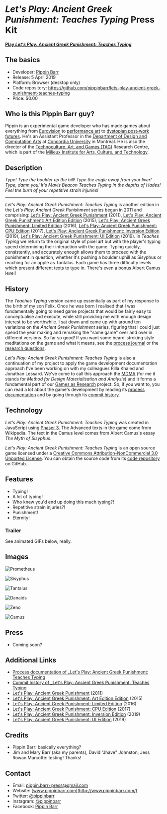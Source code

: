 # _Let's Play: Ancient Greek Punishment: Teaches Typing_ Press Kit

#### [Play _Let's Play: Ancient Greek Punishment: Teaches Typing_](https://pippinbarr.github.io/lets-play-ancient-greek-punishment-teaches-typing)

## The basics

* Developer: [Pippin Barr](http://www.pippinbarr.com/)
* Release: 5 April 2019
* Platform: Browser (desktop only)
* Code repository: https://github.com/pippinbarr/lets-play-ancient-greek-punishment-teaches-typing
* Price: $0.00

## Who is this Pippin Barr guy?

Pippin is an experimental game developer who has made games about everything from [Eurovision](http://www.pippinbarr.com/2012/03/27/epic-sax-game/) to [performance art](http://www.pippinbarr.com/2011/09/14/the-artist-is-present/) to [dystopian post-work futures](http://www.pippinbarr.com/games/2017/07/03/it-is-as-if-you-were-doing-work.html). He's an Assistant Professor in the [Department of Design and Computation Arts](http://www.concordia.ca/finearts/design.html) at [Concordia University](http://www.concordia.ca/) in Montréal. He is also the director of the [Technoculture, Art, and Games (TAG)](http://tag.hexagram.ca/) Research Centre, which is part of the [Milieux Institute for Arts, Culture, and Technology](http://milieux.concordia.ca/).

## Description

_Type! Type the boulder up the hill! Type the eagle away from your liver! Type, damn you! It's Mavis Beacon Teaches Typing in the depths of Hades! Feel the burn of your repetitive strain injuries!_

---

_Let's Play: Ancient Greek Punishment: Teaches Typing_ is another edition in the _Let's Play: Ancient Greek Punishment_ series begun in 2011 and comprising: [Let's Play: Ancient Greek Punishment](http://www.pippinbarr.com/games/letsplayancientgreekpunishment/LetsPlayAncientGreekPunishment.html) (2011), [Let's Play: Ancient Greek Punishment: Art Edition Edition](http://www.pippinbarr.com/games/letsplayletsplayancientgreekpunishmentarteditionedition/) (2015), [Let's Play: Ancient Greek Punishment: Limited Edition](http://www.pippinbarr.com/games/letsplayancientgreekpunishmentlimitededition/) (2016), [Let's Play: Ancient Greek Punishment: CPU Edition](http://pippinbarr.github.io/letsplayancientgreekpunishmentcpuedition/) (2017), [Let's Play: Ancient Greek Punishment: Inversion Edition](https://pippinbarr.github.io/lets-play-ancient-greek-punishment-inversion-edition) (2019), [Let's Play: Ancient Greek Punishment: UI Edition](https://pippinbarr.github.io/lets-play-ancient-greek-punishment-ui-edition) (2019). In _Teaches Typing_ we return to the original style of pixel art but with the player's typing speed determining their interaction with the game. Typing quickly, consistently, and accurately enough allows them to proceed with the punishment in question, whether it's pushing a boulder uphill as Sisyphus or reaching for an apple as Tantalus. Each game has three difficulty levels which present different texts to type in. There's even a bonus Albert Camus level!

## History

The _Teaches Typing_ version came up essentially as part of my response to the birth of my son Felix. Once he was born I realised that I was fundamentally going to need game projects that would be fairly easy to conceptualise and execute, while still providing me with enough design interest to be worthwhile. I sat down and came up with around ten variations on the _Ancient Greek Punishment_ series, figuring that I could just spend the year making and remaking the "same game" over and over in different versions. So far so good! If you want some beard-stroking style meditations on the game and what it means, see the [process journal](https://github.com/pippinbarr/lets-play-ancient-greek-punishment-teaches-typing/blob/master/process/process-journal.md) or the [research questions](https://github.com/pippinbarr/lets-play-ancient-greek-punishment-teaches-typing/blob/master/process/research-questions.md).

_Let's Play: Ancient Greek Punishment: Teaches Typing_ is also a continuation of my project to apply the game development documentation approach I've been working on with my colleagues Rilla Khaled and Jonathan Lessard. We've come to call this approach the [MDMA](http://www.gamesasresearch.com/mdma) (for me it stands for _Method for Design Materialisation and Analysis_) and it forms a fundamental part of our [Games as Research](http://www.gamesasresearch.com/) project. So, if you want to, you can read a lot about the game's development by reading its [process documentation](https://github.com/pippinbarr/lets-play-ancient-greek-punishment-teaches-typing/blob/master/process/README.md) and by going through its [commit history](https://github.com/pippinbarr/lets-play-ancient-greek-punishment-teaches-typing/commits/master).

## Technology

_Let's Play: Ancient Greek Punishment: Teaches Typing_ was created in JavaScript using [Phaser 3](https://phaser.io/). The Advanced texts in the game come from Wikipedia. The text in the Camus level comes from Albert Camus's essay _The Myth of Sisyphus_.

_Let's Play: Ancient Greek Punishment: Teaches Typing_ is an open source game licensed under a [Creative Commons Attribution-NonCommercial 3.0 Unported License](http://creativecommons.org/licenses/by-nc/3.0/). You can obtain the source code from its [code repository](https://github.com/pippinbarr/lets-play-ancient-greek-punishment-teaches-typing) on GitHub.

## Features

- Typing!
- A lot of typing!
- Who knew you'd end up doing this much typing?!
- Repetitive strain injuries?!
- Punishment!
- Eternity!

### Trailer

See animated GIFs below, really.

## Images

![Prometheus](images/prometheus-teaches-typing.gif)

![Sisyphus](images/sisyphus-teaches-typing.gif)

![Tantalus](images/tantalus-teaches-typing.gif)

![Danaids](images/danaids-teaches-typing.gif)

![Zeno](images/zeno-teaches-typing.gif)

![Camus](images/camus-teaches-typing.gif)

## Press

- Coming soon?

## Additional Links

- [Process documentation of _Let's Play: Ancient Greek Punishment: Teaches Typing](https://github.com/pippinbarr/lets-play-ancient-greek-punishment-teaches-typing/blob/master/process/README.md)
- [Commit history of _Let's Play: Ancient Greek Punishment: Teaches Typing](https://github.com/pippinbarr/lets-play-ancient-greek-punishment-teaches-typing/commits/master)
- [Let's Play: Ancient Greek Punishment](http://www.pippinbarr.com/games/letsplayancientgreekpunishment/LetsPlayAncientGreekPunishment.html) (2011)
- [Let's Play: Ancient Greek Punishment: Art Edition Edition](http://www.pippinbarr.com/games/letsplayletsplayancientgreekpunishmentarteditionedition/) (2015)
- [Let's Play: Ancient Greek Punishment: Limited Edition](http://www.pippinbarr.com/games/letsplayancientgreekpunishmentlimitededition/) (2016)
- [Let's Play: Ancient Greek Punishment: CPU Edition](http://pippinbarr.github.io/letsplayancientgreekpunishmentcpuedition/) (2017)
- [Let's Play: Ancient Greek Punishment: Inversion Edition](https://pippinbarr.github.io/lets-play-ancient-greek-punishment-inversion-edition) (2019)
- [Let's Play: Ancient Greek Punishment: UI Edition](https://pippinbarr.github.io/lets-play-ancient-greek-punishment-ui-edition) (2019)

## Credits

* Pippin Barr: basically everything?
* Jim and Mary Barr (aka my parents), David "Jhave" Johnston, Jess Rowan Marcotte: testing! Thanks!

## Contact

* Email: [pippin.barr+press@gmail.com](mailto:pippin.barr+press@gmail.com)
* Website: [www.pippinbarr.com](http://www.pippinbarr.com/)
* Twitter: [@pippinbarr](https://www.twitter.com/pippinbarr)
* Instagram: [@pippinbarr](https://www.instagram.com/pippinbarr)
* Facebook: [Pippin Barr](http://www.facebook.com/pippin.barr)
